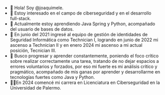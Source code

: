 - 👋 Hola! Soy @joaquimele.
- 👀 Estoy interesado en el campo de ciberseguridad y en el desarrollo full-stack.
- 🌱 Actualmente estoy aprendiendo Java Spring y Python, acompañado del usuario de bases de datos.
- 👔 En junio del 2021 ingresé al equipo de gestión de identidades de Seguridad Informática como Technician I, logrando en junio de 2022 mi ascenso a Technician II y en enero 2024 mi ascenso a mi actual posición, Tecnician III.
- 💪 Busco progresar y aprender constantemente, poniendo el foco crítico sobre realizar correctamente una tarea, tratando de no dejar espacios a errores voluntarios y forzados, por eso mi fuerte es mi análisis crítico y pragmático, acompañado de mis ganas por aprender y desarrollarme en tecnologías fuertes como Java y Python.
- 👨‍🎓En 2024 comencé mi carrera en Licenciatura en Ciberseguridad en la Universidad de Palermo.
